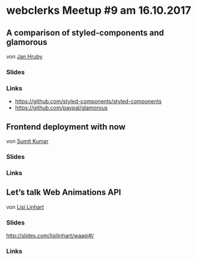 # webclerks Meetup #9 am 16.10.2017

## A comparison of  styled-components and glamorous
von [Jan Hruby](https://twitter.com/mrozilla)

### Slides

### Links

* <https://github.com/styled-components/styled-components>
* <https://github.com/paypal/glamorous>

## Frontend deployment with now
von [Sumit Kumar](https://twitter.com/TweetsOfSumit)

### Slides

### Links

## Let’s talk Web Animations API
von [Lisi Linhart](https://twitter.com/lisi_linhart)

### Slides
<http://slides.com/lisilinhart/waapi#/>

### Links
